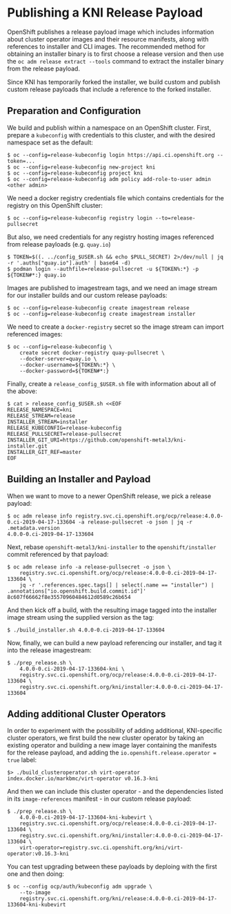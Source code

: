 # Publishing a KNI Release Payload

OpenShift publishes a release payload image which includes information
about cluster operator images and their resource manifests, along with
references to installer and CLI images. The recommended method for
obtaining an installer binary is to first choose a release version and
then use the `oc adm release extract --tools` command to extract the
installer binary from the release payload.

Since KNI has temporarily forked the installer, we build custom and
publish custom release payloads that include a reference to the forked
installer.

## Preparation and Configuration

We build and publish within a namespace on an OpenShift
cluster. First, prepare a `kubeconfig` with credentials to this
cluster, and with the desired namespace set as the default:

```
$ oc --config=release-kubeconfig login https://api.ci.openshift.org --token=...
$ oc --config=release-kubeconfig new-project kni
$ oc --config=release-kubeconfig project kni
$ oc --config=release-kubeconfig adm policy add-role-to-user admin <other admin>
````

We need a docker registry credentials file which contains credentials
for the registry on this OpenShift cluster:

```
$ oc --config=release-kubeconfig registry login --to=release-pullsecret
```

But also, we need credentials for any registry hosting images
referenced from release payloads (e.g. ```quay.io```)

```
$ TOKEN=$((. ../config_$USER.sh && echo $PULL_SECRET) 2>/dev/null | jq -r '.auths["quay.io"].auth' | base64 -d)
$ podman login --authfile=release-pullsecret -u ${TOKEN%:*} -p ${TOKEN#*:} quay.io
```

Images are published to imagestream tags, and we need an image stream
for our installer builds and our custom release payloads:

```
$ oc --config=release-kubeconfig create imagestream release
$ oc --config=release-kubeconfig create imagestream installer
```

We need to create a ```docker-registry``` secret so the image stream
can import referenced images:

```
$ oc --config=release-kubeconfig \
    create secret docker-registry quay-pullsecret \
    --docker-server=quay.io \
    --docker-username=${TOKEN%:*} \
    --docker-password=${TOKEN#*:}
```

Finally, create a ```release_config_$USER.sh``` file with information
about all of the above:

```
$ cat > release_config_$USER.sh <<EOF
RELEASE_NAMESPACE=kni
RELEASE_STREAM=release
INSTALLER_STREAM=installer
RELEASE_KUBECONFIG=release-kubeconfig
RELEASE_PULLSECRET=release-pullsecret
INSTALLER_GIT_URI=https://github.com/openshift-metal3/kni-installer.git
INSTALLER_GIT_REF=master
EOF
```

## Building an Installer and Payload

When we want to move to a newer OpenShift release, we pick a release
payload:

```
$ oc adm release info registry.svc.ci.openshift.org/ocp/release:4.0.0-0.ci-2019-04-17-133604 -a release-pullsecret -o json | jq -r .metadata.version
4.0.0-0.ci-2019-04-17-133604
```

Next, rebase ```openshift-metal3/kni-installer``` to the
```openshift/installer``` commit referenced by that payload:

```
$ oc adm release info -a release-pullsecret -o json \
    registry.svc.ci.openshift.org/ocp/release:4.0.0-0.ci-2019-04-17-133604 \
    jq -r '.references.spec.tags[] | select(.name == "installer") | .annotations["io.openshift.build.commit.id"]'
8c607f66662f8e35570960484612d0589c26b654
```

And then kick off a build, with the resulting image tagged into the
installer image stream using the supplied version as the tag:

```
$ ./build_installer.sh 4.0.0-0.ci-2019-04-17-133604
```

Now, finally, we can build a new payload referencing our installer,
and tag it into the release imagestream:

```
$ ./prep_release.sh \
    4.0.0-0.ci-2019-04-17-133604-kni \
    registry.svc.ci.openshift.org/ocp/release:4.0.0-0.ci-2019-04-17-133604 \
    registry.svc.ci.openshift.org/kni/installer:4.0.0-0.ci-2019-04-17-133604
```

## Adding additional Cluster Operators

In order to experiment with the possibility of adding additional,
KNI-specific cluster operators, we first build the new cluster
operator by taking an existing operator and building a new image layer
containing the manifests for the release payload, and adding the
`io.openshift.release.operator = true` label:

```
$> ./build_clusteroperator.sh virt-operator index.docker.io/markbmc/virt-operator v0.16.3-kni
```

And then we can include this cluster operator - and the dependencies
listed in its `image-references` manifest - in our custom release
payload:

```
$ ./prep_release.sh \
    4.0.0-0.ci-2019-04-17-133604-kni-kubevirt \
    registry.svc.ci.openshift.org/ocp/release:4.0.0-0.ci-2019-04-17-133604 \
    registry.svc.ci.openshift.org/kni/installer:4.0.0-0.ci-2019-04-17-133604 \
    virt-operator=registry.svc.ci.openshift.org/kni/virt-operator:v0.16.3-kni
```

You can test upgrading between these payloads by deploing with the
first one and then doing:

```
$ oc --config ocp/auth/kubeconfig adm upgrade \
    --to-image
    registry.svc.ci.openshift.org/kni/release:4.0.0-0.ci-2019-04-17-133604-kni-kubevirt
```
